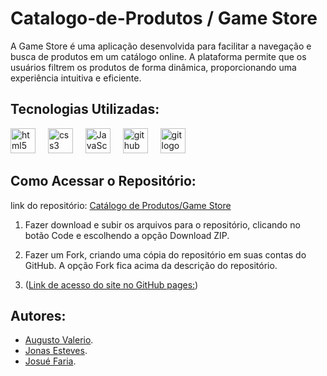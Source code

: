 # Catalogo-de-Produtos / Game Store
A Game Store é uma aplicação desenvolvida para facilitar a navegação e busca de produtos em um catálogo online. A plataforma permite que os usuários filtrem os produtos de forma dinâmica, proporcionando uma experiência intuitiva e eficiente.

## Tecnologias Utilizadas:
<div align="left">
  <img src="https://cdn.jsdelivr.net/gh/devicons/devicon/icons/html5/html5-original.svg" height="40" alt="html5 logo"  />
  <img width="12" />
  <img src="https://cdn.jsdelivr.net/gh/devicons/devicon/icons/css3/css3-original.svg" height="40" alt="css3 logo"  />
  <img width="12" />
   <img src="https://cdn.jsdelivr.net/gh/devicons/devicon@latest/icons/javascript/javascript-original.svg" height="40" alt="JavaScript logo" />
  <img width="12" />
  <img src="https://cdn.jsdelivr.net/gh/devicons/devicon/icons/github/github-original.svg" height="40" alt="github logo"  />
  <img width="12" />
  <img src="https://cdn.jsdelivr.net/gh/devicons/devicon/icons/git/git-original.svg" height="40" alt="git logo"  />
</div>

## Como Acessar o Repositório:
link do repositório: [Catálogo de Produtos/Game Store](https://github.com/Augusto-Valerio/Catalogo-de-Produtos-com-Filtros)

1. Fazer download e subir os arquivos para o repositório, clicando no botão Code e escolhendo a opção Download ZIP.

2. Fazer um Fork, criando uma cópia do repositório em suas contas do GitHub. A opção Fork fica acima da descrição do repositório.
   
3. ([Link de acesso do site no GitHub pages:](https://augusto-valerio.github.io/Catalogo-de-Produtos-com-Filtros/))

## Autores:
- [Augusto Valerio](https://github.com/Augusto-Valerio).
- [Jonas Esteves](https://github.com/Jonas-Franca).
- [Josué Faria](https://github.com/Josufaria).
